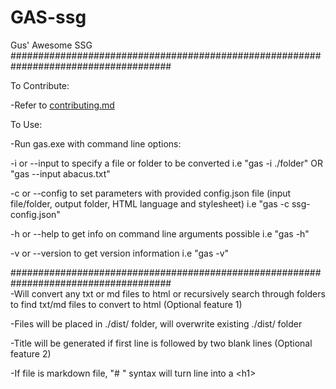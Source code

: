 # GAS-ssg
 Gus' Awesome SSG
#####################################################################################


To Contribute:

-Refer to [contributing.md](https://github.com/gusmccallum/GAS-ssg/blob/main/contributing.md)

To Use: 

-Run gas.exe with command line options:
   
   -i or --input to specify a file or folder to be converted
    i.e "gas -i ./folder" OR "gas --input abacus.txt"
    
   -c or --config to set parameters with provided config.json file (input file/folder, output folder, HTML language and stylesheet)
    i.e "gas -c ssg-config.json" 
    
   -h or --help to get info on command line arguments possible
    i.e "gas -h"
    
   -v or --version to get version information
    i.e "gas -v"
    
#####################################################################################   
-Will convert any txt or md files to html or recursively search through folders to find txt/md files to convert to html (Optional feature 1)

-Files will be placed in ./dist/ folder, will overwrite existing ./dist/ folder

-Title will be generated if first line is followed by two blank lines (Optional feature 2)

-If file is markdown file, "# " syntax will turn line into a \<h1>


